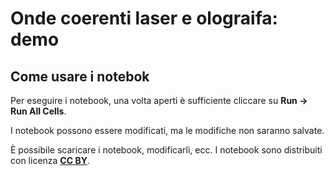 # Onde coerenti laser e olograifa: demo

## Come usare i notebok
Per eseguire i notebook, una volta aperti è sufficiente cliccare su **Run -> Run All Cells**.

I notebook possono essere modificati, ma le modifiche non saranno salvate. 

È possibile scaricare i notebook, modificarli, ecc. I notebook sono distribuiti con licenza [**CC BY**](https://creativecommons.it/chapterIT/index.php/license-your-work/).
